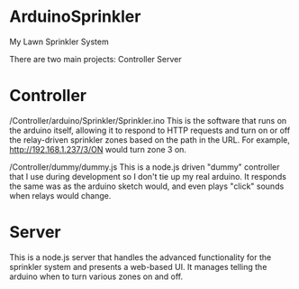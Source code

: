ArduinoSprinkler
================

My Lawn Sprinkler System


There are two main projects:
Controller
Server

Controller
=================
/Controller/arduino/Sprinkler/Sprinkler.ino
This is the software that runs on the arduino itself, allowing it to respond to HTTP requests and turn on or off the relay-driven sprinkler zones based on the path in the URL.  For example, http://192.168.1.237/3/ON would turn zone 3 on.

/Controller/dummy/dummy.js
This is a node.js driven "dummy" controller that I use during development so I don't tie up my real arduino.  It responds the same was as the arduino sketch would, and even plays "click" sounds when relays would change.

Server
=================
This is a node.js server that handles the advanced functionality for the sprinkler system and presents a web-based UI.  It manages telling the arduino when to turn various zones on and off.  
